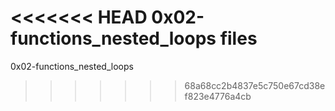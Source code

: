 <<<<<<< HEAD
0x02-functions_nested_loops files
=======
0x02-functions_nested_loops
>>>>>>> 68a68cc2b4837e5c750e67cd38ef823e4776a4cb
